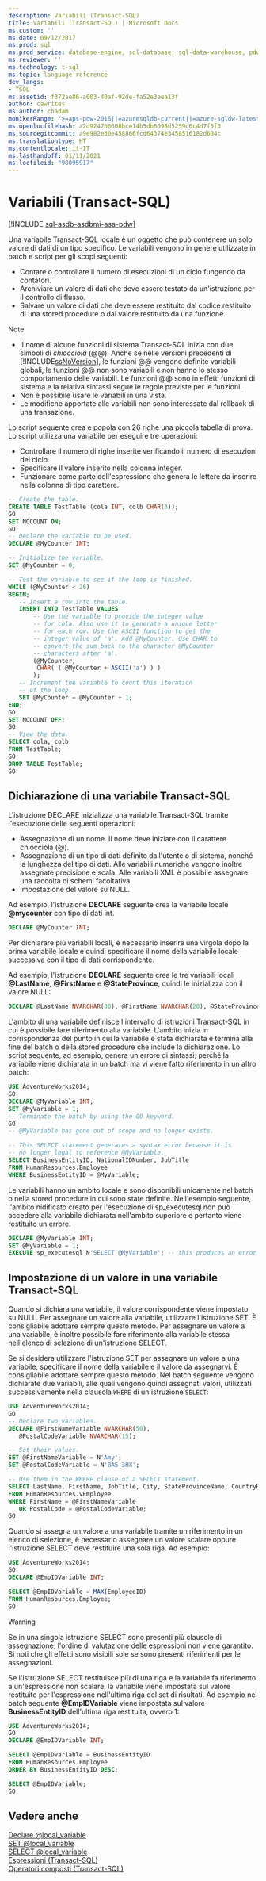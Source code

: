 ```yaml
---
description: Variabili (Transact-SQL)
title: Variabili (Transact-SQL) | Microsoft Docs
ms.custom: ''
ms.date: 09/12/2017
ms.prod: sql
ms.prod_service: database-engine, sql-database, sql-data-warehouse, pdw
ms.reviewer: ''
ms.technology: t-sql
ms.topic: language-reference
dev_langs:
- TSQL
ms.assetid: f372ae86-a003-40af-92de-fa52e3eea13f
author: cawrites
ms.author: chadam
monikerRange: '>=aps-pdw-2016||=azuresqldb-current||=azure-sqldw-latest||>=sql-server-2016||>=sql-server-linux-2017||=azuresqldb-mi-current'
ms.openlocfilehash: a2d924766608bce14b5db6098d5259d6c4d7f5f3
ms.sourcegitcommit: a9e982e30e458866fcd64374e3458516182d604c
ms.translationtype: HT
ms.contentlocale: it-IT
ms.lasthandoff: 01/11/2021
ms.locfileid: "98095917"
---
```

# <a name="variables-transact-sql"></a>Variabili (Transact-SQL)
[!INCLUDE [sql-asdb-asdbmi-asa-pdw](../../includes/applies-to-version/sql-asdb-asdbmi-asa-pdw.md)]

Una variabile Transact-SQL locale è un oggetto che può contenere un solo valore di dati di un tipo specifico. Le variabili vengono in genere utilizzate in batch e script per gli scopi seguenti: 

* Contare o controllare il numero di esecuzioni di un ciclo fungendo da contatori.
* Archiviare un valore di dati che deve essere testato da un'istruzione per il controllo di flusso.
* Salvare un valore di dati che deve essere restituito dal codice restituito di una stored procedure o dal valore restituito da una funzione.

> [!NOTE]
> - Il nome di alcune funzioni di sistema Transact-SQL inizia con due simboli di *chiocciola* (\@\@). Anche se nelle versioni precedenti di [!INCLUDE[ssNoVersion](../../includes/ssnoversion-md.md)], le funzioni \@\@ vengono definite variabili globali, le funzioni \@\@ non sono variabili e non hanno lo stesso comportamento delle variabili. Le funzioni \@\@ sono in effetti funzioni di sistema e la relativa sintassi segue le regole previste per le funzioni.
> - Non è possibile usare le variabili in una vista.
> - Le modifiche apportate alle variabili non sono interessate dal rollback di una transazione.

Lo script seguente crea e popola con 26 righe una piccola tabella di prova. Lo script utilizza una variabile per eseguire tre operazioni: 

* Controllare il numero di righe inserite verificando il numero di esecuzioni del ciclo.
* Specificare il valore inserito nella colonna integer.
* Funzionare come parte dell'espressione che genera le lettere da inserire nella colonna di tipo carattere.  

```sql
-- Create the table.
CREATE TABLE TestTable (cola INT, colb CHAR(3));
GO
SET NOCOUNT ON;
GO
-- Declare the variable to be used.
DECLARE @MyCounter INT;

-- Initialize the variable.
SET @MyCounter = 0;

-- Test the variable to see if the loop is finished.
WHILE (@MyCounter < 26)
BEGIN;
   -- Insert a row into the table.
   INSERT INTO TestTable VALUES
       -- Use the variable to provide the integer value
       -- for cola. Also use it to generate a unique letter
       -- for each row. Use the ASCII function to get the
       -- integer value of 'a'. Add @MyCounter. Use CHAR to
       -- convert the sum back to the character @MyCounter
       -- characters after 'a'.
       (@MyCounter,
        CHAR( ( @MyCounter + ASCII('a') ) )
       );
   -- Increment the variable to count this iteration
   -- of the loop.
   SET @MyCounter = @MyCounter + 1;
END;
GO
SET NOCOUNT OFF;
GO
-- View the data.
SELECT cola, colb
FROM TestTable;
GO
DROP TABLE TestTable;
GO
```

## <a name="declaring-a-transact-sql-variable"></a>Dichiarazione di una variabile Transact-SQL
L'istruzione DECLARE inizializza una variabile Transact-SQL tramite l'esecuzione delle seguenti operazioni: 
* Assegnazione di un nome. Il nome deve iniziare con il carattere chiocciola (\@).
* Assegnazione di un tipo di dati definito dall'utente o di sistema, nonché la lunghezza del tipo di dati. Alle variabili numeriche vengono inoltre assegnate precisione e scala. Alle variabili XML è possibile assegnare una raccolta di schemi facoltativa.
* Impostazione del valore su NULL.

Ad esempio, l'istruzione **DECLARE** seguente crea la variabile locale **\@mycounter** con tipo di dati int.  
```sql
DECLARE @MyCounter INT;
```
Per dichiarare più variabili locali, è necessario inserire una virgola dopo la prima variabile locale e quindi specificare il nome della variabile locale successiva con il tipo di dati corrispondente.

Ad esempio, l'istruzione **DECLARE** seguente crea le tre variabili locali **\@LastName**, **\@FirstName** e **\@StateProvince**, quindi le inizializza con il valore NULL:  
```sql
DECLARE @LastName NVARCHAR(30), @FirstName NVARCHAR(20), @StateProvince NCHAR(2);
```

L'ambito di una variabile definisce l'intervallo di istruzioni Transact-SQL in cui è possibile fare riferimento alla variabile. L'ambito inizia in corrispondenza del punto in cui la variabile è stata dichiarata e termina alla fine del batch o della stored procedure che include la dichiarazione. Lo script seguente, ad esempio, genera un errore di sintassi, perché la variabile viene dichiarata in un batch ma vi viene fatto riferimento in un altro batch:  
```sql
USE AdventureWorks2014;
GO
DECLARE @MyVariable INT;
SET @MyVariable = 1;
-- Terminate the batch by using the GO keyword.
GO 
-- @MyVariable has gone out of scope and no longer exists.

-- This SELECT statement generates a syntax error because it is
-- no longer legal to reference @MyVariable.
SELECT BusinessEntityID, NationalIDNumber, JobTitle
FROM HumanResources.Employee
WHERE BusinessEntityID = @MyVariable;
```

Le variabili hanno un ambito locale e sono disponibili unicamente nel batch o nella stored procedure in cui sono state definite. Nell'esempio seguente, l'ambito nidificato creato per l'esecuzione di sp_executesql non può accedere alla variabile dichiarata nell'ambito superiore e pertanto viene restituito un errore.  

```sql
DECLARE @MyVariable INT;
SET @MyVariable = 1;
EXECUTE sp_executesql N'SELECT @MyVariable'; -- this produces an error
```

## <a name="setting-a-value-in-a-transact-sql-variable"></a>Impostazione di un valore in una variabile Transact-SQL

Quando si dichiara una variabile, il valore corrispondente viene impostato su NULL. Per assegnare un valore alla variabile, utilizzare l'istruzione SET. È consigliabile adottare sempre questo metodo. Per assegnare un valore a una variabile, è inoltre possibile fare riferimento alla variabile stessa nell'elenco di selezione di un'istruzione SELECT.

Se si desidera utilizzare l'istruzione SET per assegnare un valore a una variabile, specificare il nome della variabile e il valore da assegnarvi. È consigliabile adottare sempre questo metodo. Nel batch seguente vengono dichiarate due variabili, alle quali vengono quindi assegnati valori, utilizzati successivamente nella clausola `WHERE` di un'istruzione `SELECT`:  

```sql
USE AdventureWorks2014;
GO
-- Declare two variables.
DECLARE @FirstNameVariable NVARCHAR(50),
   @PostalCodeVariable NVARCHAR(15);

-- Set their values.
SET @FirstNameVariable = N'Amy';
SET @PostalCodeVariable = N'BA5 3HX';

-- Use them in the WHERE clause of a SELECT statement.
SELECT LastName, FirstName, JobTitle, City, StateProvinceName, CountryRegionName
FROM HumanResources.vEmployee
WHERE FirstName = @FirstNameVariable
   OR PostalCode = @PostalCodeVariable;
GO
```

Quando si assegna un valore a una variabile tramite un riferimento in un elenco di selezione, è necessario assegnare un valore scalare oppure l'istruzione SELECT deve restituire una sola riga. Ad esempio:  

```sql
USE AdventureWorks2014;
GO
DECLARE @EmpIDVariable INT;

SELECT @EmpIDVariable = MAX(EmployeeID)
FROM HumanResources.Employee;
GO
```

> [!WARNING]
> Se in una singola istruzione SELECT sono presenti più clausole di assegnazione, l'ordine di valutazione delle espressioni non viene garantito. Si noti che gli effetti sono visibili sole se sono presenti riferimenti per le assegnazioni.

Se l'istruzione SELECT restituisce più di una riga e la variabile fa riferimento a un'espressione non scalare, la variabile viene impostata sul valore restituito per l'espressione nell'ultima riga del set di risultati. Ad esempio nel batch seguente **\@EmpIDVariable** viene impostata sul valore **BusinessEntityID** dell'ultima riga restituita, ovvero 1:  

```sql
USE AdventureWorks2014;
GO
DECLARE @EmpIDVariable INT;

SELECT @EmpIDVariable = BusinessEntityID
FROM HumanResources.Employee
ORDER BY BusinessEntityID DESC;

SELECT @EmpIDVariable;
GO
```

## <a name="see-also"></a>Vedere anche  
 [Declare @local_variable](../../t-sql/language-elements/declare-local-variable-transact-sql.md)  
 [SET @local_variable](../../t-sql/language-elements/set-local-variable-transact-sql.md)  
 [SELECT @local_variable](../../t-sql/language-elements/select-local-variable-transact-sql.md)  
 [Espressioni &#40;Transact-SQL&#41;](../../t-sql/language-elements/expressions-transact-sql.md)   
 [Operatori composti &#40;Transact-SQL&#41;](../../t-sql/language-elements/compound-operators-transact-sql.md)   
  
  
